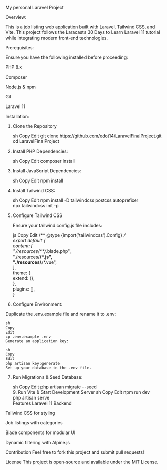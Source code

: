 My personal Laravel Project

Overview:

This is a job listing web application built with Laravel, Tailwind CSS, and Vite. This project follows the Laracasts 30 Days to Learn Laravel 11 tutorial while integrating modern front-end technologies.

Prerequisites:

Ensure you have the following installed before proceeding:

PHP 8.x

Composer

Node.js & npm

Git

Laravel 11

Installation: 

1. Clone the Repository
   
    sh
    Copy
    Edit
    git clone https://github.com/edot14/LaravelFinalProject.git  
    cd LaravelFinalProject

3. Install PHP Dependencies:
   
    sh
    Copy
    Edit
    composer install

4. Install JavaScript Dependencies:

    sh
    Copy
    Edit
    npm install  

6. Install Tailwind CSS:
   
    sh
    Copy
    Edit
    npm install -D tailwindcss postcss autoprefixer  
    npx tailwindcss init -p
   
8. Configure Tailwind CSS

    Ensure your tailwind.config.js file includes:
    
    js
    Copy
    Edit
    /** @type {import('tailwindcss').Config} */  
    export default {  
      content: [  
        "./resources/**/*.blade.php",  
        "./resources/**/*.js",  
        "./resources/**/*.vue",  
      ],  
      theme: {  
        extend: {},  
      },  
      plugins: [],  
    }
   
6. Configure Environment:

Duplicate the .env.example file and rename it to .env:
    
    sh
    Copy
    Edit
    cp .env.example .env  
    Generate an application key:
    
    sh
    Copy
    Edit
    php artisan key:generate  
    Set up your database in the .env file.

7. Run Migrations & Seed Database:
   
    sh
    Copy
    Edit
    php artisan migrate --seed  
    9. Run Vite & Start Development Server
    sh
    Copy
    Edit
    npm run dev  
    php artisan serve  
    Features
    Laravel 11 Backend

Tailwind CSS for styling

Job listings with categories

Blade components for modular UI

Dynamic filtering with Alpine.js

Contribution
Feel free to fork this project and submit pull requests!

License
This project is open-source and available under the MIT License.
